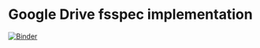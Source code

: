 # Google Drive fsspec implementation

[![Binder](https://binder.pangeo.io/badge_logo.svg)](https://binder.pangeo.io/v2/gh/rabernat/fsspec-google-drive/master)

